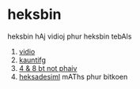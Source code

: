 # heksbin
heksbin  hAj vidioj phur heksbin tebAls
1. [vidio](https://youtu.be/DyVfig8FkBQ)
2. [kauntifg](https://flic.kr/p/2jqAizL)
3. [4 & 8 bt not phaiv](https://tenor.com/view/gif-17852616)
4. [heksadesiml](https://photos.app.goo.gl/fVHAhTPqG6GaK7Qn7) mAThs phur bitkoen
